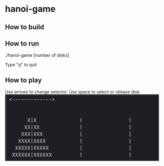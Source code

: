 # hanoi-game

## How to build

## How to run
 ./hanoi-game [number of disks]

 Type "q" to quit

## How to play
Use arrows to change selector. Use space to select or release disk
![Alt game](./game.png)
